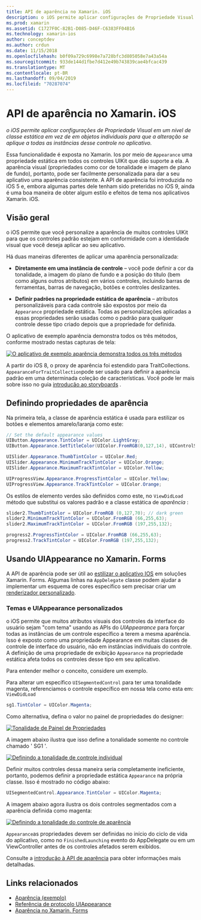 ```yaml
---
title: API de aparência no Xamarin. iOS
description: o iOS permite aplicar configurações de Propriedade Visual em um nível de classe estática em vez de em objetos individuais para que a alteração se aplique a todas as instâncias desse controle no aplicativo.
ms.prod: xamarin
ms.assetid: C1727F0C-82B1-D085-D46F-C6383FF04B16
ms.technology: xamarin-ios
author: conceptdev
ms.author: crdun
ms.date: 11/15/2018
ms.openlocfilehash: b0f09a729c6998e7a728bfc3d805058e7a43a54a
ms.sourcegitcommit: 933de144d1fbe7d412e49b743839cae4bfcac439
ms.translationtype: MT
ms.contentlocale: pt-BR
ms.lasthandoff: 09/04/2019
ms.locfileid: "70287074"
---
```

# <a name="appearance-api-in-xamarinios"></a>API de aparência no Xamarin. iOS

_o iOS permite aplicar configurações de Propriedade Visual em um nível de classe estática em vez de em objetos individuais para que a alteração se aplique a todas as instâncias desse controle no aplicativo._

Essa funcionalidade é exposta no Xamarin. Ios por meio de `Appearance` uma propriedade estática em todos os controles UIKit que dão suporte a ela. A aparência visual (propriedades como cor de tonalidade e imagem de plano de fundo), portanto, pode ser facilmente personalizada para dar a seu aplicativo uma aparência consistente. A API de aparência foi introduzida no iOS 5 e, embora algumas partes dele tenham sido preteridas no iOS 9, ainda é uma boa maneira de obter algum estilo e efeitos de tema nos aplicativos Xamarin. iOS.

## <a name="overview"></a>Visão geral

o iOS permite que você personalize a aparência de muitos controles UIKit para que os controles padrão estejam em conformidade com a identidade visual que você deseja aplicar ao seu aplicativo.

Há duas maneiras diferentes de aplicar uma aparência personalizada:

- **Diretamente em uma instância de controle** – você pode definir a cor da tonalidade, a imagem do plano de fundo e a posição do título (bem como alguns outros atributos) em vários controles, incluindo barras de ferramentas, barras de navegação, botões e controles deslizantes.

- **Definir padrões na propriedade estática de aparência** – atributos personalizáveis para cada controle são expostos por meio da `Appearance` propriedade estática. Todas as personalizações aplicadas a essas propriedades serão usadas como o padrão para qualquer controle desse tipo criado depois que a propriedade for definida.

O aplicativo de exemplo aparência demonstra todos os três métodos, conforme mostrado nestas capturas de tela:

[![](introduction-to-the-appearance-api-images/appearance01-sml.png "O aplicativo de exemplo aparência demonstra todos os três métodos")](introduction-to-the-appearance-api-images/appearance01.png#lightbox)

A partir do iOS 8, o proxy de aparência foi estendido para TraitCollections.
 `AppearanceForTraitCollection`pode ser usado para definir a aparência padrão em uma determinada coleção de características. Você pode ler mais sobre isso no guia [introdução ao storyboards](~/ios/user-interface/storyboards/unified-storyboards.md) .

## <a name="setting-appearance-properties"></a>Definindo propriedades de aparência

Na primeira tela, a classe de aparência estática é usada para estilizar os botões e elementos amarelo/laranja como este:

```csharp
// Set the default appearance values
UIButton.Appearance.TintColor = UIColor.LightGray;
UIButton.Appearance.SetTitleColor(UIColor.FromRGB(0,127,14), UIControlState.Normal);

UISlider.Appearance.ThumbTintColor = UIColor.Red;
UISlider.Appearance.MinimumTrackTintColor = UIColor.Orange;
UISlider.Appearance.MaximumTrackTintColor = UIColor.Yellow;

UIProgressView.Appearance.ProgressTintColor = UIColor.Yellow;
UIProgressView.Appearance.TrackTintColor = UIColor.Orange;
```

Os estilos de elemento verdes são definidos como este, no `ViewDidLoad` método que substitui os valores padrão e a classe estática de *aparência* :

```csharp
slider2.ThumbTintColor = UIColor.FromRGB (0,127,70); // dark green
slider2.MinimumTrackTintColor = UIColor.FromRGB (66,255,63);
slider2.MaximumTrackTintColor = UIColor.FromRGB (197,255,132);
```

```csharp
progress2.ProgressTintColor = UIColor.FromRGB (66,255,63);
progress2.TrackTintColor = UIColor.FromRGB (197,255,132);
```

## <a name="using-uiappearance-in-xamarinforms"></a>Usando UIAppearance no Xamarin. Forms

A API de aparência pode ser útil ao [estilizar o aplicativo IOS](~/xamarin-forms/platform/ios/formatting.md#uiappearance) em soluções Xamarin. Forms. Algumas linhas na `AppDelegate` classe podem ajudar a implementar um esquema de cores específico sem precisar criar um [renderizador personalizado](~/xamarin-forms/app-fundamentals/custom-renderer/index.md).

### <a name="custom-themes-and-uiappearance"></a>Temas e UIAppearance personalizados

o iOS permite que muitos atributos visuais dos controles da interface do usuário sejam "com tema" usando as APIs do *UIAppearance* para forçar todas as instâncias de um controle específico a terem a mesma aparência. Isso é exposto como uma propriedade Appearance em muitas classes de controle de interface do usuário, não em instâncias individuais do controle. A definição de uma propriedade de exibição `Appearance` na propriedade estática afeta todos os controles desse tipo em seu aplicativo.

Para entender melhor o conceito, considere um exemplo.

Para alterar um específico `UISegmentedControl` para ter uma tonalidade magenta, referenciamos o controle específico em nossa tela como esta em: `ViewDidLoad`

```csharp
sg1.TintColor = UIColor.Magenta;
```

Como alternativa, defina o valor no painel de propriedades do designer:

[![](introduction-to-the-appearance-api-images/propertiespadtint.png "Tonalidade de Painel de Propriedades")](introduction-to-the-appearance-api-images/propertiespadtint.png#lightbox)

A imagem abaixo ilustra que isso define a tonalidade somente no controle chamado ' SG1 '.

[![](introduction-to-the-appearance-api-images/image53.png "Definindo a tonalidade de controle individual")](introduction-to-the-appearance-api-images/image53.png#lightbox)

Definir muitos controles dessa maneira seria completamente ineficiente, portanto, podemos definir a propriedade estática `Appearance` na própria classe. Isso é mostrado no código abaixo:

```csharp
UISegmentedControl.Appearance.TintColor = UIColor.Magenta;
```

A imagem abaixo agora ilustra os dois controles segmentados com a aparência definida como magenta:

[![](introduction-to-the-appearance-api-images/image54.png "Definindo a tonalidade do controle de aparência")](introduction-to-the-appearance-api-images/image54.png#lightbox)

`Appearance`as propriedades devem ser definidas no início do ciclo de vida do aplicativo, como no `FinishedLaunching` evento do AppDelegate ou em um ViewController antes de os controles afetados serem exibidos.

Consulte a [introdução à API de aparência](~/ios/user-interface/ios-ui/introduction-to-the-appearance-api.md) para obter informações mais detalhadas.

## <a name="related-links"></a>Links relacionados

- [Aparência (exemplo)](https://docs.microsoft.com/samples/xamarin/ios-samples/appearance)
- [Referência de protocolo UIAppearance](https://developer.apple.com/library/ios/documentation/UIKit/Reference/UIAppearance_Protocol/)
- [Aparência no Xamarin. Forms](~/xamarin-forms/platform/ios/formatting.md#uiappearance)
